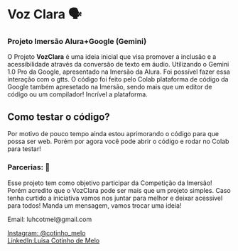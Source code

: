 <h1>Voz Clara 🗣️</h1>
<h3>Projeto Imersão Alura+Google (Gemini) </h3>
<p>O Projeto <strong>VozClara</strong> é uma ideia inicial que visa promover a inclusão e a acessibilidade através da conversão de texto em áudio. Utilizando o Gemini 1.0 Pro da Google, apresentado na Imersão da Alura. Foi possível fazer essa interação com o gtts. O código foi feito pelo Colab plataforma de código da Google também apresetado na Imersão, sendo mais que um editor de código ou um compilador! Incrível a plataforma.</p>

<h2>Como testar o código?</h2>
<p>Por motivo de pouco tempo ainda estou aprimorando o código para que possa ser web. Porém por agora você pode abrir o código e rodar no Colab para testar!</p>

<h3>Parcerias: 📧 </h3>
<p>Esse projeto tem como objetivo participar da Competição da Imersão! Porém acredito que o VozClara pode ser mais que um projeto simples. Caso tenha curtido a iniciativa vamos nos juntar para melhor e deixar acessivel para todos! Manda um mensagem, vamos trocar uma ideia!</p>
<p>Email: luhcotmel@gmail.com</p>
<a href='https://www.instagram.com/cotinho_melo_/'>Instagram: @cotinho_melo</a><br>
<a href='https://www.linkedin.com/in/luisa-melo/'>LinkedIn:Luisa Cotinho de Melo</a>

